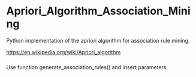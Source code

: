 # Apriori_Algorithm_Association_Mining
Python implementation of the apriori algorithm for association rule mining. 

https://en.wikipedia.org/wiki/Apriori_algorithm

###
Use function generate_association_rules() and insert parameters. 
